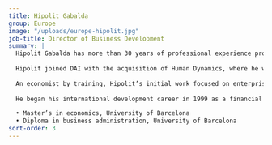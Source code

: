 ```yaml
---
title: Hipolit Gabalda
group: Europe
image: "/uploads/europe-hipolit.jpg"
job-title: Director of Business Development
summary: |
  Hipolit Gabalda has more than 30 years of professional experience providing support to the public and private sector. Hipolit has extensive and in-depth understanding of public sector challenges in developing countries based on work in more than 50 countries.
  
  Hipolit joined DAI with the acquisition of Human Dynamics, where he was Head of the Tenders Unit between 2011 and 2014 and then Practice Leader for Green Growth, Economic Development, Social Development, and Public Administration Reform. He successfully positioned Human Dynamics into strategic markets including Nigeria, Turkey, and Pakistan, and new technical areas such as transport and using satellite data for monitoring the environment and security, or for evidence-based policy making. 
  
  An economist by training, Hipolit’s initial work focused on enterprise competitiveness and access to finance, then evolved into the identification of societal challenges and designing solutions to strengthen public sector delivery ecosystems. His experience in the public sector ranges from financial sector development to climate change.
  
  He began his international development career in 1999 as a financial analyst, analysing venture capital investments in a €400 million facility to support joint ventures between businesses in the EU and Latin America, Asia, the Mediterranean, and South Africa. His first assignment overseas was in Mali, where he worked to improve the business-enabling environment. In 2002, he become associate director at IMC (formerly WYG). Since then, he has been leading teams within European-leading companies in international cooperation and global development.

  •	Master’s in economics, University of Barcelona
  •	Diploma in business administration, University of Barcelona  
sort-order: 3
---
```

